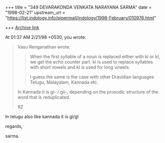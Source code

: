 +++
title = "349 DEVARAKONDA VENKATA NARAYANA SARMA"
date = "1998-02-21"
upstream_url = "https://list.indology.info/pipermail/indology/1998-February/010976.html"

+++
[Archive link](https://list.indology.info/pipermail/indology/1998-February/010976.html)

At 01:37 AM 2/21/98 +0530, you wrote:
>Vasu Renganathan wrote:
>
>> When the first syllable of a noun is replaced either with ki or kI,
>> we get the echo counter part.  ki is used to replace syllables with
>> short vowels and kI is used for long vowels.
>
>> I guess the same is the case with other Dravidian languages Telugu,
>> Malayalam, Kannada etc.
>
>In Kannada it is gi- / gii-, depending on the prosodic structure of the
>word that is reduplicated.
>
>RZ
>
>

In telugu also like kannada it is gi/gI

regards,

sarma.




